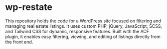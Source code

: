 # wp-restate
This repository holds the code for a WordPress site focused on filtering and managing real estate listings. It uses custom PHP, jQuery, JavaScript, SCSS, and Tailwind CSS for dynamic, responsive features. Built with the ACF plugin, it enables easy filtering, viewing, and editing of listings directly from the front end.
